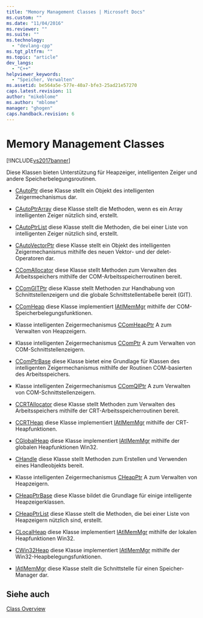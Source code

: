 ```yaml
---
title: "Memory Management Classes | Microsoft Docs"
ms.custom: ""
ms.date: "11/04/2016"
ms.reviewer: ""
ms.suite: ""
ms.technology: 
  - "devlang-cpp"
ms.tgt_pltfrm: ""
ms.topic: "article"
dev_langs: 
  - "C++"
helpviewer_keywords: 
  - "Speicher, Verwalten"
ms.assetid: be564a5e-577e-40a7-bfe3-25ad21e57270
caps.latest.revision: 11
author: "mikeblome"
ms.author: "mblome"
manager: "ghogen"
caps.handback.revision: 6
---
```

# Memory Management Classes
[!INCLUDE[vs2017banner](../assembler/inline/includes/vs2017banner.md)]

Diese Klassen bieten Unterstützung für Heapzeiger, intelligenten Zeiger und andere Speicherbelegungsroutinen.  
  
-   [CAutoPtr](../atl/reference/cautoptr-class.md) diese Klasse stellt ein Objekt des intelligenten Zeigermechanismus dar.  
  
-   [CAutoPtrArray](../atl/reference/cautoptrarray-class.md) diese Klasse stellt die Methoden, wenn es ein Array intelligenten Zeiger nützlich sind, erstellt.  
  
-   [CAutoPtrList](../atl/reference/cautoptrlist-class.md) diese Klasse stellt die Methoden, die bei einer Liste von intelligenten Zeiger nützlich sind, erstellt.  
  
-   [CAutoVectorPtr](../atl/reference/cautovectorptr-class.md) diese Klasse stellt ein Objekt des intelligenten Zeigermechanismus mithilfe des neuen Vektor\- und der delet\-Operatoren dar.  
  
-   [CComAllocator](../atl/reference/ccomallocator-class.md) diese Klasse stellt Methoden zum Verwalten des Arbeitsspeichers mithilfe der COM\-Arbeitsspeicherroutinen bereit.  
  
-   [CComGITPtr](../atl/reference/ccomgitptr-class.md) diese Klasse stellt Methoden zur Handhabung von Schnittstellenzeigern und die globale Schnittstellentabelle bereit \(GIT\).  
  
-   [CComHeap](../atl/reference/ccomheap-class.md) diese Klasse implementiert [IAtlMemMgr](../atl/reference/iatlmemmgr-class.md) mithilfe der COM\-Speicherbelegungsfunktionen.  
  
-   Klasse intelligenten Zeigermechanismus [CComHeapPtr](../atl/reference/ccomheapptr-class.md) A zum Verwalten von Heapzeigern.  
  
-   Klasse intelligenten Zeigermechanismus [CComPtr](../atl/reference/ccomptr-class.md) A zum Verwalten von COM\-Schnittstellenzeigern.  
  
-   [CComPtrBase](../atl/reference/ccomptrbase-class.md) diese Klasse bietet eine Grundlage für Klassen des intelligenten Zeigermechanismus mithilfe der Routinen COM\-basierten des Arbeitsspeichers.  
  
-   Klasse intelligenten Zeigermechanismus [CComQIPtr](../atl/reference/ccomqiptr-class.md) A zum Verwalten von COM\-Schnittstellenzeigern.  
  
-   [CCRTAllocator](../atl/reference/ccrtallocator-class.md) diese Klasse stellt Methoden zum Verwalten des Arbeitsspeichers mithilfe der CRT\-Arbeitsspeicherroutinen bereit.  
  
-   [CCRTHeap](../atl/reference/ccrtheap-class.md) diese Klasse implementiert [IAtlMemMgr](../atl/reference/iatlmemmgr-class.md) mithilfe der CRT\-Heapfunktionen.  
  
-   [CGlobalHeap](../atl/reference/cglobalheap-class.md) diese Klasse implementiert [IAtlMemMgr](../atl/reference/iatlmemmgr-class.md) mithilfe der globalen Heapfunktionen Win32.  
  
-   [CHandle](../atl/reference/chandle-class.md) diese Klasse stellt Methoden zum Erstellen und Verwenden eines Handleobjekts bereit.  
  
-   Klasse intelligenten Zeigermechanismus [CHeapPtr](../atl/reference/cheapptr-class.md) A zum Verwalten von Heapzeigern.  
  
-   [CHeapPtrBase](../atl/reference/cheapptrbase-class.md) diese Klasse bildet die Grundlage für einige intelligente Heapzeigerklassen.  
  
-   [CHeapPtrList](../atl/reference/cheapptrlist-class.md) diese Klasse stellt die Methoden, die bei einer Liste von Heapzeigern nützlich sind, erstellt.  
  
-   [CLocalHeap](../atl/reference/clocalheap-class.md) diese Klasse implementiert [IAtlMemMgr](../atl/reference/iatlmemmgr-class.md) mithilfe der lokalen Heapfunktionen Win32.  
  
-   [CWin32Heap](../atl/reference/cwin32heap-class.md) diese Klasse implementiert [IAtlMemMgr](../atl/reference/iatlmemmgr-class.md) mithilfe der Win32\-Heapbelegungsfunktionen.  
  
-   [IAtlMemMgr](../atl/reference/iatlmemmgr-class.md) diese Klasse stellt die Schnittstelle für einen Speicher\-Manager dar.  
  
## Siehe auch  
 [Class Overview](../atl/atl-class-overview.md)